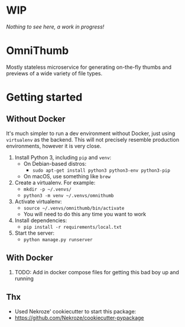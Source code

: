 # WIP

*Nothing to see here, a work in progress!*


# OmniThumb

Mostly stateless microservice for generating on-the-fly thumbs and previews of
a wide variety of file types.


# Getting started

## Without Docker

It's much simpler to run a dev environment without Docker, just using
`virtualenv` as the backend. This will not precisely resemble production
environments, however it is very close.

1. Install Python 3, including `pip` and `venv`:
    * On Debian-based distros:
        * `sudo apt-get install python3 python3-env python3-pip`
    * On macOS, use something like `brew`
2. Create a virtualenv. For example:
    * `mkdir -p ~/.venvs/`
    * `python3 -m venv ~/.venvs/omnithumb`
3. Activate virtualenv:
    * `source ~/.venvs/omnithumb/bin/activate`
    * You will need to do this any time you want to work
4. Install dependencies:
    * `pip install -r requirements/local.txt`
5. Start the server:
    * `python manage.py runserver`

## With Docker

1. TODO: Add in docker compose files for getting this bad boy up and
running


## Thx

* Used Nekroze' cookiecutter to start this package:
* https://github.com/Nekroze/cookiecutter-pypackage

